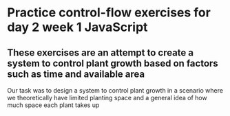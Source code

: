 # Practice control-flow exercises for day 2 week 1 JavaScript

## These exercises are an attempt to create a system to control plant growth based on factors such as time and available area

Our task was to design a system to control plant growth in a scenario where we theoretically have limited planting space and a general idea of how much space each plant takes up
